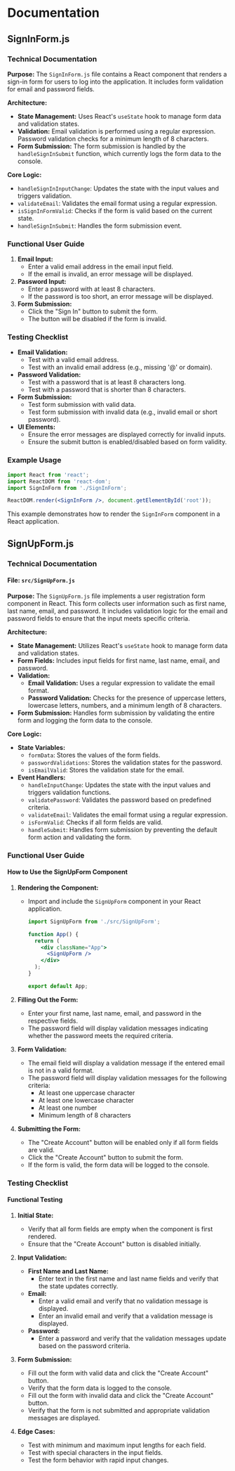 # Documentation

## SignInForm.js

### Technical Documentation

**Purpose:**
The `SignInForm.js` file contains a React component that renders a sign-in form for users to log into the application. It includes form validation for email and password fields.

**Architecture:**
- **State Management:** Uses React's `useState` hook to manage form data and validation states.
- **Validation:** Email validation is performed using a regular expression. Password validation checks for a minimum length of 8 characters.
- **Form Submission:** The form submission is handled by the `handleSignInSubmit` function, which currently logs the form data to the console.

**Core Logic:**
- `handleSignInInputChange`: Updates the state with the input values and triggers validation.
- `validateEmail`: Validates the email format using a regular expression.
- `isSignInFormValid`: Checks if the form is valid based on the current state.
- `handleSignInSubmit`: Handles the form submission event.

### Functional User Guide

1. **Email Input:**
   - Enter a valid email address in the email input field.
   - If the email is invalid, an error message will be displayed.
2. **Password Input:**
   - Enter a password with at least 8 characters.
   - If the password is too short, an error message will be displayed.
3. **Form Submission:**
   - Click the "Sign In" button to submit the form.
   - The button will be disabled if the form is invalid.

### Testing Checklist

- **Email Validation:**
  - Test with a valid email address.
  - Test with an invalid email address (e.g., missing '@' or domain).
- **Password Validation:**
  - Test with a password that is at least 8 characters long.
  - Test with a password that is shorter than 8 characters.
- **Form Submission:**
  - Test form submission with valid data.
  - Test form submission with invalid data (e.g., invalid email or short password).
- **UI Elements:**
  - Ensure the error messages are displayed correctly for invalid inputs.
  - Ensure the submit button is enabled/disabled based on form validity.

### Example Usage

```jsx
import React from 'react';
import ReactDOM from 'react-dom';
import SignInForm from './SignInForm';

ReactDOM.render(<SignInForm />, document.getElementById('root'));
```

This example demonstrates how to render the `SignInForm` component in a React application.

## SignUpForm.js

### Technical Documentation

#### File: `src/SignUpForm.js`

**Purpose:**
The `SignUpForm.js` file implements a user registration form component in React. This form collects user information such as first name, last name, email, and password. It includes validation logic for the email and password fields to ensure that the input meets specific criteria.

**Architecture:**
- **State Management:** Utilizes React's `useState` hook to manage form data and validation states.
- **Form Fields:** Includes input fields for first name, last name, email, and password.
- **Validation:** 
  - **Email Validation:** Uses a regular expression to validate the email format.
  - **Password Validation:** Checks for the presence of uppercase letters, lowercase letters, numbers, and a minimum length of 8 characters.
- **Form Submission:** Handles form submission by validating the entire form and logging the form data to the console.

**Core Logic:**
- **State Variables:**
  - `formData`: Stores the values of the form fields.
  - `passwordValidations`: Stores the validation states for the password.
  - `isEmailValid`: Stores the validation state for the email.
- **Event Handlers:**
  - `handleInputChange`: Updates the state with the input values and triggers validation functions.
  - `validatePassword`: Validates the password based on predefined criteria.
  - `validateEmail`: Validates the email format using a regular expression.
  - `isFormValid`: Checks if all form fields are valid.
  - `handleSubmit`: Handles form submission by preventing the default form action and validating the form.

### Functional User Guide

#### How to Use the SignUpForm Component

1. **Rendering the Component:**
   - Import and include the `SignUpForm` component in your React application.
     ```jsx
     import SignUpForm from './src/SignUpForm';

     function App() {
       return (
         <div className="App">
           <SignUpForm />
         </div>
       );
     }

     export default App;
     ```

2. **Filling Out the Form:**
   - Enter your first name, last name, email, and password in the respective fields.
   - The password field will display validation messages indicating whether the password meets the required criteria.

3. **Form Validation:**
   - The email field will display a validation message if the entered email is not in a valid format.
   - The password field will display validation messages for the following criteria:
     - At least one uppercase character
     - At least one lowercase character
     - At least one number
     - Minimum length of 8 characters

4. **Submitting the Form:**
   - The "Create Account" button will be enabled only if all form fields are valid.
   - Click the "Create Account" button to submit the form.
   - If the form is valid, the form data will be logged to the console.

### Testing Checklist

#### Functional Testing

1. **Initial State:**
   - Verify that all form fields are empty when the component is first rendered.
   - Ensure that the "Create Account" button is disabled initially.

2. **Input Validation:**
   - **First Name and Last Name:**
     - Enter text in the first name and last name fields and verify that the state updates correctly.
   - **Email:**
     - Enter a valid email and verify that no validation message is displayed.
     - Enter an invalid email and verify that a validation message is displayed.
   - **Password:**
     - Enter a password and verify that the validation messages update based on the password criteria.

3. **Form Submission:**
   - Fill out the form with valid data and click the "Create Account" button.
   - Verify that the form data is logged to the console.
   - Fill out the form with invalid data and click the "Create Account" button.
   - Verify that the form is not submitted and appropriate validation messages are displayed.

4. **Edge Cases:**
   - Test with minimum and maximum input lengths for each field.
   - Test with special characters in the input fields.
   - Test the form behavior with rapid input changes. 
